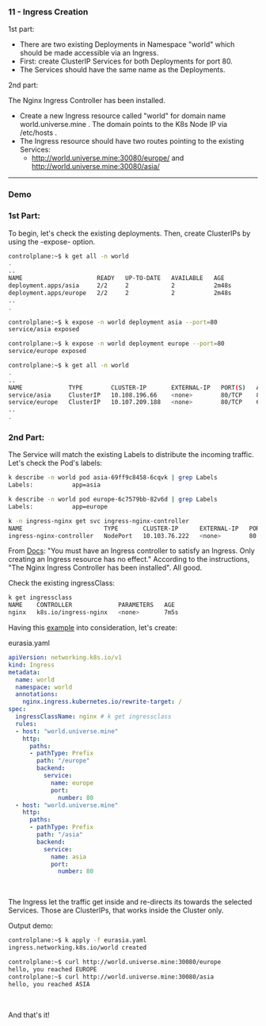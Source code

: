 ### 11 - Ingress Creation

1st part:
- There are two existing Deployments in Namespace "world" which should be made accessible via an Ingress.
- First: create ClusterIP Services for both Deployments for port 80. 
- The Services should have the same name as the Deployments.

2nd part:

The Nginx Ingress Controller has been installed.

- Create a new Ingress resource called "world" for domain name world.universe.mine . The domain points to the K8s Node IP via /etc/hosts .
- The Ingress resource should have two routes pointing to the existing Services:
  - http://world.universe.mine:30080/europe/ and http://world.universe.mine:30080/asia/

----------------------------------------

### Demo

### 1st Part:

To begin, let's check the existing deployments. Then, create ClusterIPs by using the -expose- option.


```bash
controlplane:~$ k get all -n world 
.
..
NAME                     READY   UP-TO-DATE   AVAILABLE   AGE
deployment.apps/asia     2/2     2            2           2m48s
deployment.apps/europe   2/2     2            2           2m48s
..
.

controlplane:~$ k expose -n world deployment asia --port=80
service/asia exposed

controlplane:~$ k expose -n world deployment europe --port=80
service/europe exposed

controlplane:~$ k get all -n world
.
..
NAME             TYPE        CLUSTER-IP       EXTERNAL-IP   PORT(S)   AGE
service/asia     ClusterIP   10.108.196.66    <none>        80/TCP    87s
service/europe   ClusterIP   10.107.209.188   <none>        80/TCP    64s
..
.

```

### 2nd Part:


The Service will match the existing Labels to distribute the incoming traffic. 
Let's check the Pod's labels:

```bash
k describe -n world pod asia-69ff9c8458-6cqvk | grep Labels
Labels:           app=asia

k describe -n world pod europe-6c7579bb-82v6d | grep Labels
Labels:           app=europe

k -n ingress-nginx get svc ingress-nginx-controller
NAME                       TYPE       CLUSTER-IP      EXTERNAL-IP   PORT(S)                      AGE
ingress-nginx-controller   NodePort   10.103.76.222   <none>        80:30080/TCP,443:30443/TCP   9m33s
```

From [Docs](https://kubernetes.io/docs/concepts/services-networking/ingress/): "You must have an Ingress controller to satisfy an Ingress. Only creating an Ingress resource has no effect." According to the instructions, "The Nginx Ingress Controller has been installed". 
All good.

Check the existing ingressClass:
```bash
k get ingressclass
NAME    CONTROLLER             PARAMETERS   AGE
nginx   k8s.io/ingress-nginx   <none>       7m5s
```

Having this [example](https://raw.githubusercontent.com/kubernetes/website/main/content/en/examples/service/networking/ingress-wildcard-host.yaml) into consideration, let's create:


eurasia.yaml
```YAML
apiVersion: networking.k8s.io/v1
kind: Ingress
metadata:
  name: world
  namespace: world
  annotations:
    nginx.ingress.kubernetes.io/rewrite-target: /
spec:
  ingressClassName: nginx # k get ingressclass
  rules:
  - host: "world.universe.mine"
    http:
      paths:
      - pathType: Prefix
        path: "/europe"
        backend:
          service:
            name: europe
            port:
              number: 80
  - host: "world.universe.mine"
    http:
      paths:
      - pathType: Prefix
        path: "/asia"
        backend:
          service:
            name: asia
            port:
              number: 80
```

&nbsp;

The Ingress let the traffic get inside and re-directs its towards the selected Services. Those are ClusterIPs, that works inside the Cluster only.

Output demo:
```bash
controlplane:~$ k apply -f eurasia.yaml 
ingress.networking.k8s.io/world created

controlplane:~$ curl http://world.universe.mine:30080/europe
hello, you reached EUROPE
controlplane:~$ curl http://world.universe.mine:30080/asia  
hello, you reached ASIA
```
&nbsp;

And that's it!

